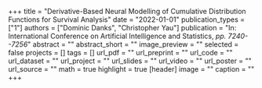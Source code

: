 +++
title = "Derivative-Based Neural Modelling of Cumulative Distribution Functions for Survival Analysis"
date = "2022-01-01"
publication_types = ["1"]
authors = ["Dominic Danks", "Christopher Yau"]
publication = "In: International Conference on Artificial Intelligence and Statistics, _pp. 7240--7256_"
abstract = ""
abstract_short = ""
image_preview = ""
selected = false
projects = []
tags = []
url_pdf = ""
url_preprint = ""
url_code = ""
url_dataset = ""
url_project = ""
url_slides = ""
url_video = ""
url_poster = ""
url_source = ""
math = true
highlight = true
[header]
image = ""
caption = ""
+++
